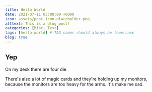 ```yaml
---
title: Hello World
date: 2021-07-11 03:00:00 +0000
icon: assets/post-icon-placeholder.png
alttext: This is a blog post!
categories: [Misc, Test]
tags: [hello-world] # TAG names should always be lowercase
blog: true
---
```


## Yep

On my desk there are four die.

There's also a lot of magic cards and they're holding up my monitors, because the monitors are too heavy for the arms. It's make me sad.
